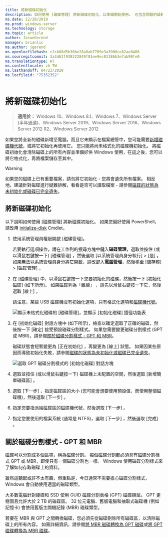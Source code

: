 ```yaml
---
title: 將新磁碟初始化
description: 如何使用 [磁碟管理] 將新磁碟初始化，以準備開始使用。 也包含問題的疑難排解連結。
ms.date: 12/20/2019
ms.prod: windows-server
ms.technology: storage
ms.topic: article
author: JasonGerend
manager: brianlic
ms.author: jgerend
ms.openlocfilehash: c2cb88d5b30be28a8ab7709e3a3908ce82ae8408
ms.sourcegitcommit: 3a3d62f938322849f81ee9ec01186b3e7ab90fe0
ms.translationtype: HT
ms.contentlocale: zh-TW
ms.lasthandoff: 04/23/2020
ms.locfileid: "75352352"
---
```

# <a name="initialize-new-disks"></a>將新磁碟初始化

> **適用於：** Windows 10、Windows 8.1、Windows 7、Windows Server (半年通道)、Windows Server 2019、Windows Server 2016、Windows Server 2012 R2、Windows Server 2012

如果您將全新的磁碟新增至電腦，而且它未顯示在檔案總管中，您可能需要[新增磁碟機代號](change-a-drive-letter.md)，或將它初始化再使用它。 您只能將尚未格式化的磁碟機初始化。 將磁碟初始化會清除磁碟上的所有內容並準備好供 Windows 使用，在這之後，您可以將它格式化，再將檔案儲存至其中。

> [!WARNING]
> 如果您的磁碟上已有重要檔案，請勿將它初始化 - 您將會遺失所有檔案。 相反地，建議針對磁碟進行疑難排解，看看是否可以讀取檔案 - 請參閱[磁碟的狀態為未初始化或磁碟已完全遺失](troubleshooting-disk-management.md#disks-that-are-missing-or-not-initialized-plus-general-troubleshooting-steps)。

## <a name="to-initialize-new-disks"></a>將新磁碟初始化

以下說明如何使用 [磁碟管理] 將新磁碟初始化。 如果您偏好使用 PowerShell，請改用 [initialize-disk](https://docs.microsoft.com/powershell/module/storage/initialize-disk) Cmdlet。

1. 使用系統管理員權限開啟 [磁碟管理]。
 
    若要執行這項操作，請在工作列的搜尋方塊中鍵入**磁碟管理**，選取並按住 (或以滑鼠右鍵按一下) [磁碟管理]  ，然後選取 [以系統管理員身分執行]   > [是]  。 如果無法以系統管理員身分將它開啟，請改鍵入**電腦管理**，然後移至 [儲存體]   > [磁碟管理]  。
1. 在 [磁碟管理] 中，以滑鼠右鍵按一下您要初始化的磁碟，然後按一下 [初始化磁碟]  (如下所示)。 如果磁碟列為「離線」  ，請先以滑鼠右鍵按一下它，然後選取 [線上]  。

     請注意，某些 USB 磁碟機沒有初始化選項，只有格式化選項和[磁碟機代號](change-a-drive-letter.md)。

    ![顯示未格式化磁碟的 [磁碟管理]，並顯示 [初始化磁碟] 捷徑功能表](media/uninitialized-disk.PNG)
2. 在 [初始化磁碟]  對話方塊中 (如下所示)，檢查以確定選取了正確的磁碟，然後按一下 [確定]  接受預設磁碟分割樣式。 如果您需要變更磁碟分割樣式 (GPT 或 MBR)，請參閱[關於磁碟分割樣式 - GPT 和 MBR](#about-partition-styles---gpt-and-mbr)。

     磁碟狀態會短暫變更為 [正在初始化]  ，再變更為 [線上]  狀態。 如果因某些原因而導致初始化失敗，請參閱[磁碟的狀態為未初始化或磁碟已完全遺失](troubleshooting-disk-management.md#disks-that-are-missing-or-not-initialized-plus-general-troubleshooting-steps)。

    ![選取 GPT 磁碟分割樣式的 [初始化磁碟] 對話方塊](media/initialize-disk.PNG)

3. 選取並按住 (或以滑鼠右鍵按一下) 磁碟機上未配置的空間，然後選取 [新增簡單磁碟區]  。
4. 選取 [下一步]  ，指定磁碟區的大小 (您可能會想要使用預設值，而使用整個磁碟機)，然後選取 [下一步]  。
5. 指定您要指派給磁碟區的磁碟機代號，然後選取 [下一步]  。
6. 指定您要使用的檔案系統 (通常是 NTFS)，選取 [下一步]  ，然後選取 [完成]  。

## <a name="about-partition-styles---gpt-and-mbr"></a>關於磁碟分割樣式 - GPT 和 MBR

磁碟可以分割成多個區塊，稱為磁碟分割。 每個磁碟分割都必須具有磁碟分割樣式 GPT 或 MBR，即使只有一個磁碟分割也一樣。 Windows 使用磁碟分割樣式來了解如何存取磁碟上的資料。

雖然這聽起或許不太有趣，但重點是，今日通常不需要擔心磁碟分割樣式，Windows 會自動使用適當的磁碟類型。

大多數電腦針對硬碟和 SSD 使用 GUID 磁碟分割表格 (GPT) 磁碟類型。 GPT 更穩固且允許大於 2 TB 的磁碟區。 32 位元電腦、舊版電腦和抽取式磁碟機 (例如記憶卡) 會使用舊版主開機記錄 (MBR) 磁碟類型。

若要在 MBR 與 GPT 之間轉換磁碟，您必須先從磁碟刪除所有磁碟區，以清除磁碟上的所有內容。 如需詳細資訊，請參閱[將 MBR 磁碟轉換為 GPT 磁碟](change-an-mbr-disk-into-a-gpt-disk.md)或[將 GPT 磁碟轉換為 MBR 磁碟](change-a-gpt-disk-into-an-mbr-disk.md)。